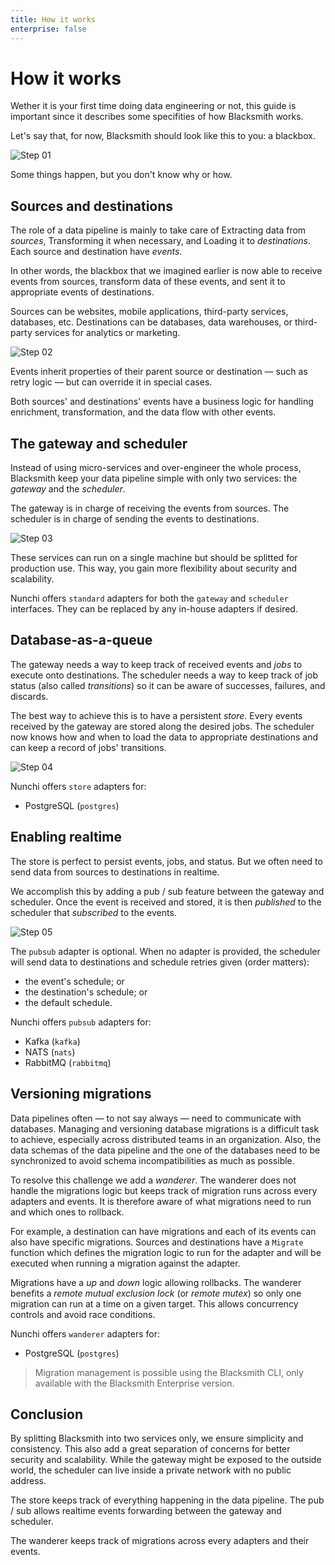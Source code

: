 ```yaml
---
title: How it works
enterprise: false
---
```


# How it works

Wether it is your first time doing data engineering or not, this guide is important
since it describes some specifities of how Blacksmith works.

Let's say that, for now, Blacksmith should look like this to you: a blackbox.

![Step 01](/images/blacksmith/how.001.png)

Some things happen, but you don't know why or how.

## Sources and destinations

The role of a data pipeline is mainly to take care of Extracting data from *sources*,
Transforming it when necessary, and Loading it to *destinations*. Each source and
destination have *events*.

In other words, the blackbox that we imagined earlier is now able to receive events
from sources, transform data of these events, and sent it to appropriate events of
destinations.

Sources can be websites, mobile applications, third-party services, databases, etc.
Destinations can be databases, data warehouses, or third-party services for analytics
or marketing.


![Step 02](/images/blacksmith/how.002.png)

Events inherit properties of their parent source or destination — such as retry
logic — but can override it in special cases.

Both sources' and destinations' events have a business logic for handling enrichment,
transformation, and the data flow with other events.

## The gateway and scheduler

Instead of using micro-services and over-engineer the whole process, Blacksmith keep
your data pipeline simple with only two services: the *gateway* and the *scheduler*.

The gateway is in charge of receiving the events from sources. The scheduler is in
charge of sending the events to destinations.

![Step 03](/images/blacksmith/how.003.png)

These services can run on a single machine but should be splitted for production
use. This way, you gain more flexibility about security and scalability.

Nunchi offers `standard` adapters for both the `gateway` and `scheduler` interfaces.
They can be replaced by any in-house adapters if desired.

## Database-as-a-queue

The gateway needs a way to keep track of received events and *jobs* to execute onto
destinations. The scheduler needs a way to keep track of job status (also called
*transitions*) so it can be aware of successes, failures, and discards.

The best way to achieve this is to have a persistent *store*. Every events received
by the gateway are stored along the desired jobs. The scheduler now knows how and
when to load the data to appropriate destinations and can keep a record of jobs' transitions. 

![Step 04](/images/blacksmith/how.004.png)

Nunchi offers `store` adapters for:
- PostgreSQL (`postgres`)

## Enabling realtime

The store is perfect to persist events, jobs, and status. But we often need to
send data from sources to destinations in realtime.

We accomplish this by adding a pub / sub feature between the gateway and scheduler.
Once the event is received and stored, it is then *published* to the scheduler
that *subscribed* to the events.

![Step 05](/images/blacksmith/how.005.png)

The `pubsub` adapter is optional. When no adapter is provided, the scheduler will
send data to destinations and schedule retries given (order matters):
- the event's schedule; or
- the destination's schedule; or
- the default schedule.

Nunchi offers `pubsub` adapters for:
- Kafka (`kafka`)
- NATS (`nats`)
- RabbitMQ (`rabbitmq`)

## Versioning migrations

Data pipelines often — to not say always — need to communicate with databases.
Managing and versioning database migrations is a difficult task to achieve,
especially across distributed teams in an organization. Also, the data schemas
of the data pipeline and the one of the databases need to be synchronized to
avoid schema incompatibilities as much as possible.

To resolve this challenge we add a *wanderer*. The wanderer does not handle the
migrations logic but keeps track of migration runs across every adapters and
events. It is therefore aware of what migrations need to run and which ones to
rollback.

For example, a destination can have migrations and each of its events can also
have specific migrations. Sources and destinations have a `Migrate` function
which defines the migration logic to run for the adapter and will be executed
when running a migration against the adapter.

Migrations have a *up* and *down* logic allowing rollbacks. The wanderer benefits
a *remote mutual exclusion lock* (or *remote mutex*) so only one migration can
run at a time on a given target. This allows concurrency controls and avoid race
conditions.

Nunchi offers `wanderer` adapters for:
- PostgreSQL (`postgres`)

> Migration management is possible using the Blacksmith CLI, only available with
  the Blacksmith Enterprise version.

## Conclusion

By splitting Blacksmith into two services only, we ensure simplicity and consistency.
This also add a great separation of concerns for better security and scalability.
While the gateway might be exposed to the outside world, the scheduler can live
inside a private network with no public address.

The store keeps track of everything happening in the data pipeline. The pub / sub
allows realtime events forwarding between the gateway and scheduler.

The wanderer keeps track of migrations across every adapters and their events.
